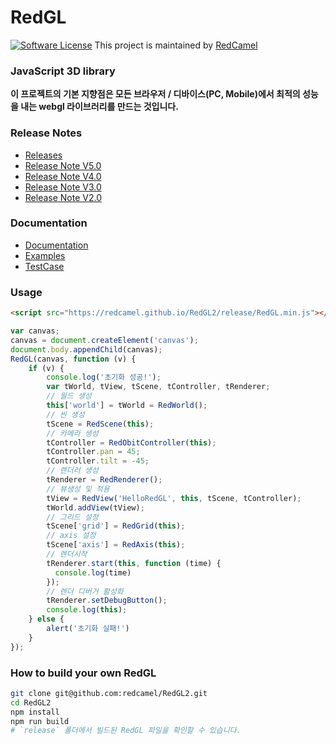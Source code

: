 # RedGL
[![Software License](https://img.shields.io/github/license/swisnl/build-size.svg)](LICENSE)
This project is maintained by [RedCamel](mailto:webseon@gmail.com)

### JavaScript 3D library
**이 프로젝트의 기본 지향점은 모든 브라우저 / 디바이스(PC, Mobile)에서 최적의 성능을 내는 webgl 라이브러리를 만드는 것입니다.**

### Release Notes ###
- [Releases](https://github.com/redcamel/RedGL2/releases)
- [Release Note V5.0](https://github.com/redcamel/RedGL2/releases/tag/Master_V5.0)
- [Release Note V4.0](https://github.com/redcamel/RedGL2/releases/tag/Master_V4.0)
- [Release Note V3.0](https://github.com/redcamel/RedGL2/releases/tag/Master_V3.0)
- [Release Note V2.0](https://github.com/redcamel/RedGL2/releases/tag/Master_V2.0)

### Documentation
- [Documentation](https://redcamel.github.io/RedGL2/redDoc/index.html)
- [Examples](https://redcamel.github.io/RedGL2/example/index.html)
- [TestCase](https://redcamel.github.io/RedGL2/testCase/index.html)

### Usage
```html
<script src="https://redcamel.github.io/RedGL2/release/RedGL.min.js"></script>
```
```javascript
var canvas;
canvas = document.createElement('canvas');
document.body.appendChild(canvas);
RedGL(canvas, function (v) {
    if (v) {
        console.log('초기화 성공!');
        var tWorld, tView, tScene, tController, tRenderer;
        // 월드 생성
        this['world'] = tWorld = RedWorld();
        // 씬 생성
        tScene = RedScene(this);
        // 카메라 생성
        tController = RedObitController(this);
        tController.pan = 45;
        tController.tilt = -45;
        // 렌더러 생성
        tRenderer = RedRenderer();
        // 뷰생성 및 적용
        tView = RedView('HelloRedGL', this, tScene, tController);
        tWorld.addView(tView);
        // 그리드 설정
        tScene['grid'] = RedGrid(this);
        // axis 설정
        tScene['axis'] = RedAxis(this);
        // 렌더시작
        tRenderer.start(this, function (time) {
          console.log(time)
        });
        // 렌더 디버거 활성화
        tRenderer.setDebugButton();
        console.log(this);
    } else {
        alert('초기화 실패!')
    }
});
```

### How to build your own RedGL

```sh
git clone git@github.com:redcamel/RedGL2.git
cd RedGL2
npm install
npm run build
# `release` 폴더에서 빌드된 RedGL 파일을 확인할 수 있습니다.
```

